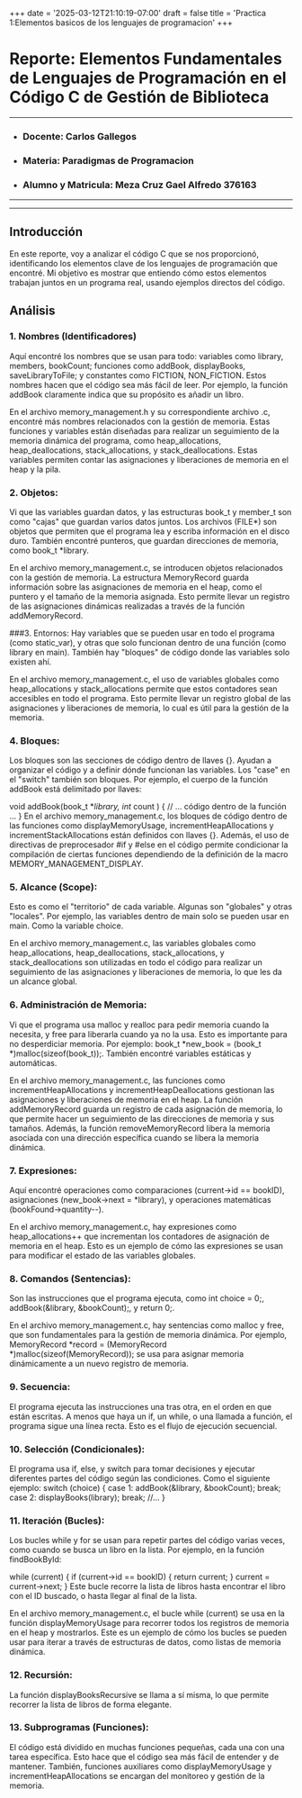 +++
date = '2025-03-12T21:10:19-07:00'
draft = false
title = 'Practica 1:Elementos basicos de los lenguajes de programacion'
+++

# **Reporte: Elementos Fundamentales de Lenguajes de Programación en el Código C de Gestión de Biblioteca**

***
* ### **Docente:** Carlos Gallegos
* ### **Materia:** Paradigmas de Programacion
* ### **Alumno y Matricula:** Meza Cruz Gael Alfredo 376163
***

***

## Introducción

En este reporte, voy a analizar el código C que se nos proporcionó, identificando los elementos clave de los lenguajes de programación que encontré. Mi objetivo es mostrar que entiendo cómo estos elementos trabajan juntos en un programa real, usando ejemplos directos del código.

## Análisis

### 1. Nombres (Identificadores)

Aquí encontré los nombres que se usan para todo: variables como library, members, bookCount; funciones como addBook, displayBooks, saveLibraryToFile; y constantes como FICTION, NON_FICTION. Estos nombres hacen que el código sea más fácil de leer. Por ejemplo, la función addBook claramente indica que su propósito es añadir un libro.


En el archivo memory_management.h y su correspondiente archivo .c, encontré más nombres relacionados con la gestión de memoria. Estas funciones y variables están diseñadas para realizar un seguimiento de la memoria dinámica del programa, como heap_allocations, heap_deallocations, stack_allocations, y stack_deallocations. Estas variables permiten contar las asignaciones y liberaciones de memoria en el heap y la pila.


### 2. Objetos:
Vi que las variables guardan datos, y las estructuras book_t y member_t son como "cajas" que guardan varios datos juntos. Los archivos (FILE*) son objetos que permiten que el programa lea y escriba información en el disco duro. También encontré punteros, que guardan direcciones de memoria, como book_t *library.


En el archivo memory_management.c, se introducen objetos relacionados con la gestión de memoria. La estructura MemoryRecord guarda información sobre las asignaciones de memoria en el heap, como el puntero y el tamaño de la memoria asignada. Esto permite llevar un registro de las asignaciones dinámicas realizadas a través de la función addMemoryRecord.


###3. Entornos:
Hay variables que se pueden usar en todo el programa (como static_var), y otras que solo funcionan dentro de una función (como library en main). También hay "bloques" de código donde las variables solo existen ahí.


En el archivo memory_management.c, el uso de variables globales como heap_allocations y stack_allocations permite que estos contadores sean accesibles en todo el programa. Esto permite llevar un registro global de las asignaciones y liberaciones de memoria, lo cual es útil para la gestión de la memoria.


### 4. Bloques:
Los bloques son las secciones de código dentro de llaves {}. Ayudan a organizar el código y a definir dónde funcionan las variables. Los "case" en el "switch" también son bloques. Por ejemplo, el cuerpo de la función addBook está delimitado por llaves:


void addBook(book_t **library, int* count ) {
// ... código dentro de la función ...
} 
En el archivo memory_management.c, los bloques de código dentro de las funciones como displayMemoryUsage, incrementHeapAllocations y incrementStackAllocations están definidos con llaves {}. Además, el uso de directivas de preprocesador #if y #else en el código permite condicionar la compilación de ciertas funciones dependiendo de la definición de la macro MEMORY_MANAGEMENT_DISPLAY.


### 5. Alcance (Scope):
Esto es como el "territorio" de cada variable. Algunas son "globales" y otras "locales". Por ejemplo, las variables dentro de main solo se pueden usar en main. Como la variable choice.


En el archivo memory_management.c, las variables globales como heap_allocations, heap_deallocations, stack_allocations, y stack_deallocations son utilizadas en todo el código para realizar un seguimiento de las asignaciones y liberaciones de memoria, lo que les da un alcance global.


### 6. Administración de Memoria:
Vi que el programa usa malloc y realloc para pedir memoria cuando la necesita, y free para liberarla cuando ya no la usa. Esto es importante para no desperdiciar memoria. Por ejemplo: book_t *new_book = (book_t *)malloc(sizeof(book_t));. También encontré variables estáticas y automáticas.


En el archivo memory_management.c, las funciones como incrementHeapAllocations y incrementHeapDeallocations gestionan las asignaciones y liberaciones de memoria en el heap. La función addMemoryRecord guarda un registro de cada asignación de memoria, lo que permite hacer un seguimiento de las direcciones de memoria y sus tamaños. Además, la función removeMemoryRecord libera la memoria asociada con una dirección específica cuando se libera la memoria dinámica.


### 7. Expresiones:
Aquí encontré operaciones como comparaciones (current->id == bookID), asignaciones (new_book->next = *library), y operaciones matemáticas (bookFound->quantity--).


En el archivo memory_management.c, hay expresiones como heap_allocations++ que incrementan los contadores de asignación de memoria en el heap. Esto es un ejemplo de cómo las expresiones se usan para modificar el estado de las variables globales.


### 8. Comandos (Sentencias):
Son las instrucciones que el programa ejecuta, como int choice = 0;, addBook(&library, &bookCount);, y return 0;.


En el archivo memory_management.c, hay sentencias como malloc y free, que son fundamentales para la gestión de memoria dinámica. Por ejemplo, MemoryRecord *record = (MemoryRecord *)malloc(sizeof(MemoryRecord)); se usa para asignar memoria dinámicamente a un nuevo registro de memoria.


### 9. Secuencia:
El programa ejecuta las instrucciones una tras otra, en el orden en que están escritas. A menos que haya un if, un while, o una llamada a función, el programa sigue una línea recta. Esto es el flujo de ejecución secuencial.
### 10. Selección (Condicionales):
El programa usa if, else, y switch para tomar decisiones y ejecutar diferentes partes del código según las condiciones. Como el siguiente ejemplo:
switch (choice) {
case 1:
addBook(&library, &bookCount);
break;
case 2:
displayBooks(library);
break;
//...
} 


### 11. Iteración (Bucles):
Los bucles while y for se usan para repetir partes del código varias veces, como cuando se busca un libro en la lista. Por ejemplo, en la función findBookById:


while (current) {
if (current->id == bookID) {
return current;
}
current = current->next;
} 
Este bucle recorre la lista de libros hasta encontrar el libro con el ID buscado, o hasta llegar al final de la lista.


En el archivo memory_management.c, el bucle while (current) se usa en la función displayMemoryUsage para recorrer todos los registros de memoria en el heap y mostrarlos. Este es un ejemplo de cómo los bucles se pueden usar para iterar a través de estructuras de datos, como listas de memoria dinámica.


### 12. Recursión:
La función displayBooksRecursive se llama a sí misma, lo que permite recorrer la lista de libros de forma elegante.
### 13. Subprogramas (Funciones):
El código está dividido en muchas funciones pequeñas, cada una con una tarea específica. Esto hace que el código sea más fácil de entender y de mantener. También, funciones auxiliares como displayMemoryUsage y incrementHeapAllocations se encargan del monitoreo y gestión de la memoria.


